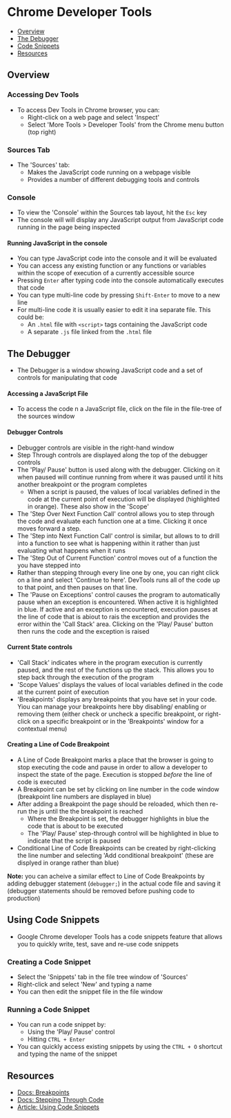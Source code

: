 # Chrome Developer Tools

* [Overview](#overview)
* [The Debugger](#the-debugger)
* [Code Snippets](#code-snippets)
* [Resources](#resources)

<a name="overview"></a>
## Overview

### Accessing Dev Tools

  * To access Dev Tools in Chrome browser, you can:
    * Right-click on a web page and select 'Inspect'
    * Select 'More Tools > Developer Tools' from the Chrome menu button (top right)

### Sources Tab

  * The 'Sources' tab:
    * Makes the JavaScript code running on a webpage visible
    * Provides a number of different debugging tools and controls

### Console

  * To view the 'Console' within the Sources tab layout, hit the `Esc` key
  * The console will will display any JavaScript output from JavaScript code running in the page being inspected

#### Running JavaScript in the console

  * You can type JavaScript code into the console and it will be evaluated
  * You can access any existing function or any functions or variables within the scope of execution of a currently accessible source
  * Pressing `Enter` after typing code into the console automatically executes that code
  * You can type multi-line code by pressing `Shift-Enter` to move to a new line
  * For multi-line code it is usually easier to edit it ina separate file. This could be:
    *  An `.html` file with `<script>` tags containing the JavaScript code
    * A separate `.js` file linked from the `.html` file

<a name="the-debugger"></a>
## The Debugger

  * The Debugger is a window showing JavaScript code and a set of controls for manipulating that code

#### Accessing a JavaScript File

  * To access the code n a JavaScript file, click on the file in the file-tree of the sources window

#### Debugger Controls

  * Debugger controls are visible in the right-hand window
  * Step Through controls are displayed along the top of the debugger controls
  * The 'Play/ Pause' button is used along with the debugger. Clicking on it when paused will continue running from where it was paused until it hits another breakpoint or the program completes
    * When a script is paused, the values of local variables defined in the code at the current point of execution will be displayed (highlighted in orange). These also show in the 'Scope'
  * The 'Step Over Next Function Call' control allows you to step through the code and evaluate each function one at a time. Clicking it once moves forward a step.
  * The 'Step into Next Function Call' control is similar, but allows to to drill into a function to see what is happening within it rather than just evaluating what happens when it runs
  * The 'Step Out of Current Function' control moves out of a function the you have stepped into
  * Rather than stepping through every line one by one, you can right click on a line and select 'Continue to here'. DevTools runs all of the code up to that point, and then pauses on that line.
  * The 'Pause on Exceptions' control causes the program to automatically pause when an exception is encountered. When active it is highlighted in blue. If active and an exception is encountered, execution pauses at the line of code that is abiout to rais the exception and provides the error within the 'Call Stack' area. Clicking on the 'Play/ Pause' button then runs the code and the exception is raised

#### Current State controls

  * 'Call Stack' indicates where in the program execution is currently paused, and the rest of the functions up the stack. This allows you to step back through the execution of the program
  * 'Scope Values' displays the values of local variables defined in the code at the current point of execution
  * 'Breakpoints' displays any breakpoints that you have set in your code. Yiou can manage your breakpoints here bby disabling/ enabling or removing them (either check or uncheck a specific breakpoint, or right-click on a specific breakpoint or in the 'Breakpoints' window for a contextual menu)

#### Creating a Line of Code Breakpoint

  * A Line of Code Breakpoint marks a place that the browser is going to stop executing the code and pause in order to allow a developer to inspect the state of the page. Execution is stopped *before* the line of code is executed
  * A Breakpoint can be set by clicking on line number in the code window (breakpoint line numbers are displayed in blue)
  * After adding a Breakpoint the page should be reloaded, which then re-run the js until the the breakpoint is reached
    * Where the Breakpoint is set, the debugger highlights in blue the code that is about to be executed
    * The 'Play/ Pause' step-through control will be highlighted in blue to indicate that the script is paused
  * Conditional Line of Code Breakpoints can be created by right-clicking the line number and selecting 'Add conditional breakpoint' (these are displyed in orange rather than blue)

**Note:** you can acheive a similar effect to Line of Code Breakpoints by adding debugger statement (`debugger;`) in the actual code file and saving it (debugger statements should be removed before pushing code to production)

<a name="code-snippets"></a>
## Using Code Snippets

  * Google Chrome developer Tools has a code snippets feature that allows you to quickly write, test, save and re-use code snippets

### Creating a Code Snippet

  * Select the 'Snippets' tab in the file tree window of 'Sources'
  * Right-click and select 'New' and typing a name
  * You can then edit the snippet file in the file window

### Running a Code Snippet

  * You can run a code snippet by:
    * Using the 'Play/ Pause' control
    * Hitting `CTRL + Enter`
  * You can quickly access existing snippets by using the `CTRL + O` shortcut and typing the name of the snippet

<a name="resources"></a>
## Resources

  * [Docs: Breakpoints](https://developers.google.com/web/tools/chrome-devtools/javascript/breakpoints)
  * [Docs: Stepping Through Code](https://developers.google.com/web/tools/chrome-devtools/javascript/reference#stepping)
  * [Article: Using Code Snippets](https://www.alexkras.com/using-code-snippets-to-test-save-and-reuse-javascript-code-in-chrome-developer-tools/)
